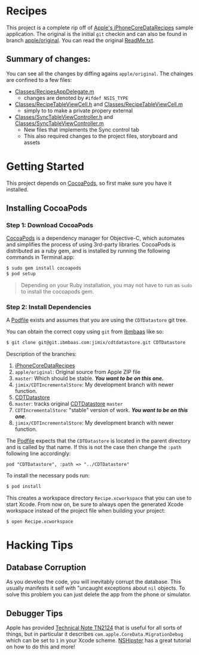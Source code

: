 # Recipes

This project is a complete rip off of
[Apple's iPhoneCoreDataRecipes][recipe] sample application.  The
original is the initial `git` checkin and can also be found in branch
[apple/original](6eeb628). You can read the original [ReadMe.txt](ReadMe.txt).

## Summary of changes:

You can see all the changes by diffing agains `apple/original`.  The
chainges are confined to a few files:
- [Classes/RecipesAppDelegate.m](Classes/RecipesAppDelegate.m)
  - changes are denoted by `#ifdef NSIS_TYPE`
- [Classes/RecipeTableViewCell.h](Classes/RecipeTableViewCell.h) and [Classes/RecipeTableViewCell.m](Classes/RecipeTableViewCell.m)
  - simply to to make a private propery external
- [Classes/SyncTableViewController.h](Classes/SyncTableViewController.h) and [Classes/SyncTableViewController.m](Classes/SyncTableViewController.m)
  - New files that implements the Sync control tab
  - This also required changes to the project files, storyboard and assets

# Getting Started

This project depends on [CocoaPods][], so first make sure you have it
installed.

## Installing CocoaPods
### Step 1: Download CocoaPods

[CocoaPods][] is a dependency manager for Objective-C, which automates
and simplifies the process of using 3rd-party libraries. CocoaPods is
distributed as a ruby gem, and is installed by running the following
commands in Terminal.app:
```bash
$ sudo gem install cocoapods
$ pod setup
```
> Depending on your Ruby installation, you may not have to run as
> `sudo` to install the cocoapods gem.

### Step 2: Install Dependencies

A [Podfile](Podfile) exists and assumes that you are using the
`CDTDatastore` git tree.

You can obtain the correct copy using `git` from [ibmbaas][] like so:
```bash
$ git clone git@git.ibmbaas.com:jimix/cdtdatastore.git CDTDatastore
```
Description of the branches:
1. [iPhoneCoreDataRecipes](/jimix/iphonecoredatarecipes)
  1. `apple/original`: Original source from Apple ZIP file
  1. `master`: Which should be stable. ***You want to be on this
     one.***
  1. `jimix/CDTIncrementalStore`: My development branch with newer
      function.
1. [CDTDatastore](/jimix/cdtdatastore.git)
  1. `master`: tracks original [CDTDatastore][] `master`
  1. `CDTIncrementalStore`: "stable" version of work. ***You want to
     be on this one***.
  1. `jimix/CDTIncrementalStore`: My development branch with newer
      function.


The [Podfile](Podfile) expects that the `CDTDatastore` is located in
the parent directory and is called by that name.  If this is not the
case then change the `:path` following line accordingly:
```
pod "CDTDatastore", :path => "../CDTDatastore"
```

To install the necessary pods run:
```bash
$ pod install
```
This creates a workspace directory `Recipe.xcworkspace` that you can
use to start Xcode. From now on, be sure to always open the generated
Xcode workspace instead of the project file when building your
project:

    $ open Recipe.xcworkspace

# Hacking Tips
## Database Corruption

As you develop the code, you will inevitably corrupt the database.
This usually manifests it self with "uncaught exceptions about `nil`
objects. To solve this problem you can just delete the app from the
phone or simulator.

## Debugger Tips
Apple has provided [Technical Note TN2124][debugmagic] that is useful
for all sorts of things, but in particular it describes
`com.apple.CoreData.MigrationDebug` which can be set to `1` in your
Xcode scheme. [NSHipster][] has a great tutorial on how to do this and
more!


<!--- references -->

[recipe]: https://developer.apple.com/library/ios/samplecode/iPhoneCoreDataRecipes/Introduction/Intro.html "iPhoneCoreDataRecipes"
[cocoapods]: http://cocoapods.org "CocoaPods"
[debugmagic]: https://developer.apple.com/library/mac/technotes/tn2124/_index.html "Mac OS X Debugging Magic"
[nshipster]: http://nshipster.com/launch-arguments-and-environment-variables/ "Launch Arguments & Environment Variables"
[ibmbaas]: https://git.ibmbaas.com "ARL Git Lab"
[cdtdatastore]: https://github.com/cloudant/CDTDatastore "CDTDatastore on Github"

<!--  LocalWords:  iPhoneCoreDataRecipes checkin ARL
 -->
<!--  LocalWords:  repo NSIS ifdef endif CocoaPods sudo cocoapods
 -->
<!--  LocalWords:  Podfile CDTDatastore xcworkspace debugmagic cblite
 -->
<!--  LocalWords:  NSHipster nshipster ibmbaas jimix repos workspace
 -->
<!--  LocalWords:  CDTIncrementalStore Xcode
 -->
